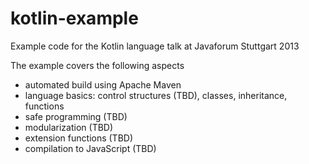 kotlin-example
==============

Example code for the Kotlin language talk at Javaforum Stuttgart 2013

The example covers the following aspects
- automated build using Apache Maven
- language basics: control structures (TBD), classes, inheritance, functions
- safe programming (TBD)
- modularization (TBD)
- extension functions (TBD)
- compilation to JavaScript (TBD)
